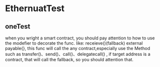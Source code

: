 # EthernuatTest
## oneTest
when you wright a smart contract, you should pay attention to how to use the modefier to decorate the func.
like: receieve()(fallback) external payable{}, this func will call the any contract,especially use the Method such as transfer()、send()、call()、delegatecall() , if target address is a contract, that will call the fallback, so you should attention that. 
